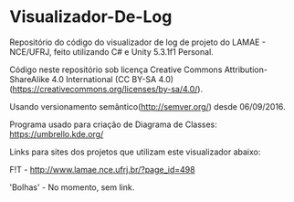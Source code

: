 # Visualizador-De-Log
Repositório do código do visualizador de log de projeto do LAMAE - NCE/UFRJ, feito utilizando C# e Unity 5.3.1f1 Personal.

Código neste repositório sob licença Creative Commons Attribution-ShareAlike 4.0 International (CC BY-SA 4.0)(https://creativecommons.org/licenses/by-sa/4.0/). 

Usando versionamento semântico(http://semver.org/) desde 06/09/2016.

Programa usado para criação de Diagrama de Classes: https://umbrello.kde.org/

Links para sites dos projetos que utilizam este visualizador abaixo:

  F!T - http://www.lamae.nce.ufrj.br/?page_id=498
  
  'Bolhas' - No momento, sem link.
